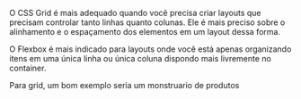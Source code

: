 O CSS Grid é mais adequado quando você precisa criar layouts que precisam controlar tanto linhas quanto colunas. Ele é mais preciso  sobre o alinhamento e o espaçamento dos elementos em um layout dessa forma.

O Flexbox é mais indicado para layouts onde você está apenas organizando itens em uma única linha ou única coluna dispondo mais livremente no container.

Para grid, um bom exemplo seria um monstruario de produtos
